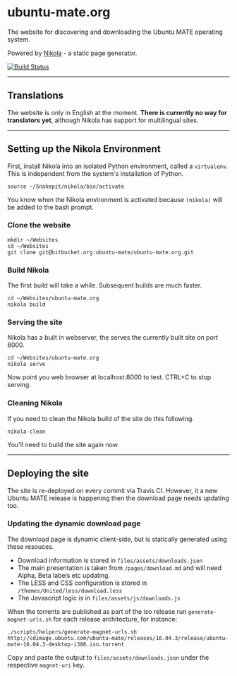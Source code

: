 # ubuntu-mate.org

The website for discovering and downloading the Ubuntu MATE operating system.

Powered by [Nikola](https://getnikola.com/) - a static page generator.

[![Build Status](https://travis-ci.org/ubuntu-mate/ubuntu-mate.org.svg?branch=master)](https://travis-ci.org/ubuntu-mate/ubuntu-mate.org)

----------
## Translations

The website is only in English at the moment. **There is currently no way for
translators yet**, although Nikola has support for multilingual sites.

----------
## Setting up the Nikola Environment

First, install Nikola into an isolated Python environment, called a
`virtualenv`. This is independent from the system's installation of Python.

    source ~/Snakepit/nikola/bin/activate

You know when the Nikola environment is activated because `(nikola)` will be
added to the bash prompt.

### Clone the website

    mkdir ~/Websites
    cd ~/Websites
    git clone git@bitbucket.org:ubuntu-mate/ubuntu-mate.org.git

### Build Nikola

The first build will take a while. Subsequent builds are much faster.

    cd ~/Websites/ubuntu-mate.org
    nikola build

### Serving the site

Nikola has a built in webserver, the serves the currently built site on port
8000.

    cd ~/Websites/ubuntu-mate.org
    nikola serve

Now point you web browser at localhost:8000 to test. CTRL+C to stop serving.

### Cleaning Nikola

If you need to clean the Nikola build of the site do this following.

    nikola clean

You'll need to build the site again now.

----------
## Deploying the site

The site is re-deployed on every commit via Travis CI. However, it a new
Ubuntu MATE release is happening then the download page needs updating too.

### Updating the dynamic download page

The download page is dynamic client-side, but is statically generated using these resouces.

  * Download information is stored in `files/assets/downloads.json`
  * The main presentation is taken from `/pages/download.md` and will need Alpha, Beta labels etc updating.
  * The LESS and CSS configuration is stored in `/themes/United/less/download.less`
  * The Javascript logic is in `files/assets/js/downloads.js`

When the torrents are published as part of the iso release run `generate-magnet-urls.sh`
for each release architecture, for instance:

    ./scripts/helpers/generate-magnet-urls.sh http://cdimage.ubuntu.com/ubuntu-mate/releases/16.04.3/release/ubuntu-mate-16.04.3-desktop-i386.iso.torrent

Copy and paste the output to `files/assets/downloads.json` under the respective `magnet-uri` key.

